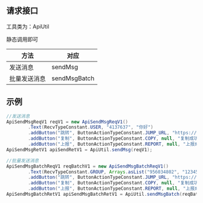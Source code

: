 ## 请求接口

工具类为：ApiUtil

静态调用即可

| 方法     | 对应           |
|--------|--------------|
| 发送消息   | sendMsg      |
| 批量发送消息 | sendMsgBatch |

## 示例

```java
//发送消息
ApiSendMsgReqV1 reqV1 = new ApiSendMsgReqV1()
        .Text(RecvTypeConstant.USER, "4137637", "你好")
        .addButton("跳转", ButtonActionTypeConstant.JUMP_URL, "https://www.baidu.com/", null)
        .addButton("复制", ButtonActionTypeConstant.COPY, null, "复制成功啦")
        .addButton("上报", ButtonActionTypeConstant.REPORT, null, "上报成功啦");
ApiSendMsgRetV1 apiSendRetV1 = ApiUtil.sendMsg(reqV1);

//批量发送消息
ApiSendMsgBatchReqV1 reqBatchV1 = new ApiSendMsgBatchReqV1()
        .Text(RecvTypeConstant.GROUP, Arrays.asList("956034802", "123456789"), "你好2")
        .addButton("跳转", ButtonActionTypeConstant.JUMP_URL, "https://www.baidu.com/", null)
        .addButton("复制", ButtonActionTypeConstant.COPY, null, "复制成功啦")
        .addButton("上报", ButtonActionTypeConstant.REPORT, null, "上报成功啦");
ApiSendMsgBatchRetV1 apiSendMsgBatchRetV1 = ApiUtil.sendMsgBatch(reqBatchV1);
```
